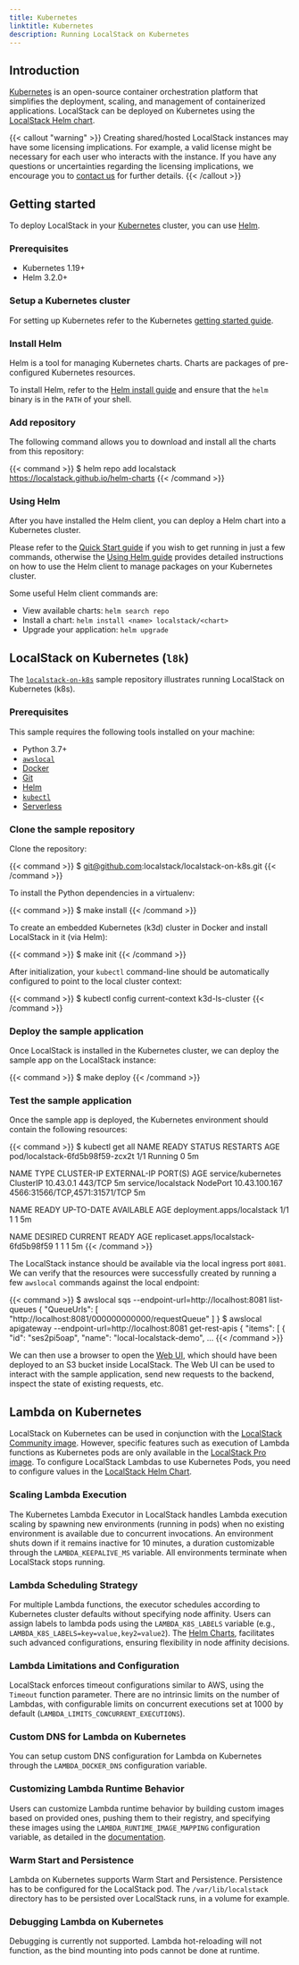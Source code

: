 ```yaml
---
title: Kubernetes
linktitle: Kubernetes
description: Running LocalStack on Kubernetes
---
```


## Introduction

[Kubernetes](https://kubernetes.io) is an open-source container orchestration platform that simplifies the deployment, scaling, and management of containerized applications. LocalStack can be deployed on Kubernetes using the [LocalStack Helm chart](http://helm.localstack.cloud).

{{< callout "warning" >}}
Creating shared/hosted LocalStack instances may have some licensing implications. For example, a valid license might be necessary for each user who interacts with the instance. If you have any questions or uncertainties regarding the licensing implications, we encourage you to [contact us](https://localstack.cloud/contact) for further details.
{{< /callout >}}

## Getting started

To deploy LocalStack in your [Kubernetes](https://kubernetes.io/) cluster, you can use [Helm](https://helm.sh/).

### Prerequisites

- Kubernetes 1.19+
- Helm 3.2.0+

### Setup a Kubernetes cluster

For setting up Kubernetes refer to the Kubernetes  [getting started guide](https://kubernetes.io/docs/getting-started-guides/).

### Install Helm

Helm is a tool for managing Kubernetes charts. Charts are packages of pre-configured Kubernetes resources.

To install Helm, refer to the  [Helm install guide](https://github.com/helm/helm#install) and ensure that the `helm` binary is in the `PATH` of your shell.

### Add repository

The following command allows you to download and install all the charts from this repository:

{{< command >}}
$ helm repo add localstack https://localstack.github.io/helm-charts
{{< /command >}}

### Using Helm

After you have installed the Helm client, you can deploy a Helm chart into a Kubernetes cluster.

Please refer to the [Quick Start guide](https://helm.sh/docs/intro/quickstart/)  if you wish to get running in just a few commands, otherwise the [Using Helm guide](https://helm.sh/docs/intro/using_helm/) provides detailed instructions on how to use the Helm client to manage packages on your Kubernetes cluster.

Some useful Helm client commands are:

-   View available charts: `helm search repo`
-   Install a chart: `helm install <name> localstack/<chart>`
-   Upgrade your application: `helm upgrade`

## LocalStack on Kubernetes (`l8k`)

The [`localstack-on-k8s`](https://github.com/localstack/localstack-on-k8s) sample repository illustrates running LocalStack on Kubernetes (k8s).

### Prerequisites

This sample requires the following tools installed on your machine:

* Python 3.7+
* [`awslocal`](https://github.com/localstack/awscli-local)
* [Docker](https://www.docker.com)
* [Git](https://git-scm.com)
* [Helm](https://helm.sh)
* [`kubectl`](https://kubernetes.io/docs/tasks/tools/#kubectl)
* [Serverless](https://www.npmjs.com/package/serverless)

### Clone the sample repository

Clone the repository:

{{< command >}}
$ git@github.com:localstack/localstack-on-k8s.git
{{< /command >}}

To install the Python dependencies in a virtualenv:

{{< command >}}
$ make install
{{< /command >}}

To create an embedded Kubernetes (k3d) cluster in Docker and install LocalStack in it (via Helm):

{{< command >}}
$ make init
{{< /command >}}

After initialization, your `kubectl` command-line should be automatically configured to point to the local cluster context:

{{< command >}}
$ kubectl config current-context
<disable-copy>
k3d-ls-cluster
</disable-copy>
{{< /command >}}

### Deploy the sample application

Once LocalStack is installed in the Kubernetes cluster, we can deploy the sample app on the LocalStack instance:

{{< command >}}
$ make deploy
{{< /command >}}

### Test the sample application

Once the sample app is deployed, the Kubernetes environment should contain the following resources:

{{< command >}}
$ kubectl get all
NAME                              READY   STATUS    RESTARTS   AGE
pod/localstack-6fd5b98f59-zcx2t   1/1     Running   0          5m

NAME                 TYPE        CLUSTER-IP      EXTERNAL-IP   PORT(S)                         AGE
service/kubernetes   ClusterIP   10.43.0.1       <none>        443/TCP                         5m
service/localstack   NodePort    10.43.100.167   <none>        4566:31566/TCP,4571:31571/TCP   5m

NAME                         READY   UP-TO-DATE   AVAILABLE   AGE
deployment.apps/localstack   1/1     1            1           5m

NAME                                    DESIRED   CURRENT   READY   AGE
replicaset.apps/localstack-6fd5b98f59   1         1         1       5m
{{< /command >}}

The LocalStack instance should be available via the local ingress port `8081`. We can verify that the resources were successfully created by running a few `awslocal` commands against the local endpoint:

{{< command >}}
$ awslocal sqs --endpoint-url=http://localhost:8081 list-queues
{
    "QueueUrls": [
        "http://localhost:8081/000000000000/requestQueue"
    ]
}
$ awslocal apigateway --endpoint-url=http://localhost:8081 get-rest-apis
{
    "items": [
        {
            "id": "ses2pi5oap",
            "name": "local-localstack-demo",
...
{{< /command >}}

We can then use a browser to open the [Web UI](http://localhost:8081/archive-bucket/index.html), which should have been deployed to an S3 bucket inside LocalStack. The Web UI can be used to interact with the sample application, send new requests to the backend, inspect the state of existing requests, etc.

## Lambda on Kubernetes

LocalStack on Kubernetes can be used in conjunction with the [LocalStack Community image](https://hub.docker.com/r/localstack/localstack). However, specific features such as execution of Lambda functions as Kubernetes pods are only available in the [LocalStack Pro image](https://hub.docker.com/r/localstack/localstack-pro). To configure LocalStack Lambdas to use Kubernetes Pods, you need to configure values in the [LocalStack Helm Chart](https://github.com/localstack/helm-charts/blob/ce47b1590605901650ab788556bc871efbd78b8d/charts/localstack/values.yaml#L178-L208).

### Scaling Lambda Execution

The Kubernetes Lambda Executor in LocalStack handles Lambda execution scaling by spawning new environments (running in pods) when no existing environment is available due to concurrent invocations. An environment shuts down if it remains inactive for 10 minutes, a duration customizable through the `LAMBDA_KEEPALIVE_MS` variable. All environments terminate when LocalStack stops running.

### Lambda Scheduling Strategy

For multiple Lambda functions, the executor schedules according to Kubernetes cluster defaults without specifying node affinity. Users can assign labels to lambda pods using the `LAMBDA_K8S_LABELS` variable (e.g., `LAMBDA_K8S_LABELS=key=value,key2=value2`). The [Helm Charts](https://github.com/localstack/helm-charts), facilitates such advanced configurations, ensuring flexibility in node affinity decisions.

### Lambda Limitations and Configuration

LocalStack enforces timeout configurations similar to AWS, using the `Timeout` function parameter. There are no intrinsic limits on the number of Lambdas, with configurable limits on concurrent executions set at 1000 by default (`LAMBDA_LIMITS_CONCURRENT_EXECUTIONS`).

### Custom DNS for Lambda on Kubernetes

You can setup custom DNS configuration for Lambda on Kubernetes through the `LAMBDA_DOCKER_DNS` configuration variable.

### Customizing Lambda Runtime Behavior

Users can customize Lambda runtime behavior by building custom images based on provided ones, pushing them to their registry, and specifying these images using the `LAMBDA_RUNTIME_IMAGE_MAPPING` configuration variable, as detailed in the [documentation](https://docs.localstack.cloud/references/configuration/#lambda).

### Warm Start and Persistence

Lambda on Kubernetes supports Warm Start and Persistence. Persistence has to be configured for the LocalStack pod. The `/var/lib/localstack` directory has to be persisted over LocalStack runs, in a volume for example.

### Debugging Lambda on Kubernetes

Debugging is currently not supported. Lambda hot-reloading will not function, as the bind mounting into pods cannot be done at runtime.
